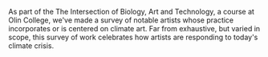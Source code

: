 As part of the The Intersection of Biology, Art and Technology, a course at Olin College, we've made a survey of notable artists whose practice incorporates or is centered on climate art. Far from exhaustive, but varied in scope, this survey of work celebrates how artists are responding to today's climate crisis.